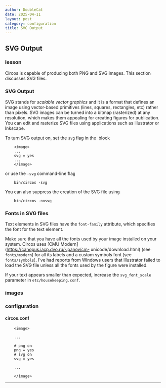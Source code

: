 ```yaml
---
author: DoubleCat
date: 2025-04-11
layout: post
category: configuration
title: SVG Output
---
```


## SVG Output
### lesson
Circos is capable of producing both PNG and SVG images. This section discusses
SVG files.

### SVG Output
SVG stands for _scalable vector graphics_ and it is a format that defines an
image using vector-based primitives (lines, squares, rectangles, etc) rather
than pixels. SVG images can be turned into a bitmap (rasterized) at any
resolution, which makes them appealing for creating figures for publication.
You can edit and rasterize SVG files using applications such as Illustrator or
Inkscape.

To turn SVG output on, set the `svg` flag in the <image> block

```    
    <image>
    ...
    svg = yes
    ...
    </image>
```
or use the `-svg` command-line flag

```    
    bin/circos -svg
```
You can also suppress the creation of the SVG file using

```    
    bin/circos -nosvg 
```
### Fonts in SVG files
Text elements in SVG files have the `font-family` attribute, which specifies
the font for the text element.

Make sure that you have all the fonts used by your image installed on your
system. Circos uses [CMU Modern](https://canopus.iacp.dvo.ru/~panov/cm-
unicode/download.html) (see `fonts/modern`) for all its labels and a custom
symbols font (see `fonts/symbols`). I've had reports from Windows users that
Illustrator failed to load the SVG file unless all the fonts used by the
figure were installed.

If your text appears smaller than expected, increase the `svg_font_scale`
parameter in `etc/housekeeping.conf`.
### images
### configuration
#### circos.conf
```    
    <image>
    
    ...
    
    # png on
    png = yes
    # svg on
    svg = yes
    
    ...
    
    </image>
``````
  

* * *

